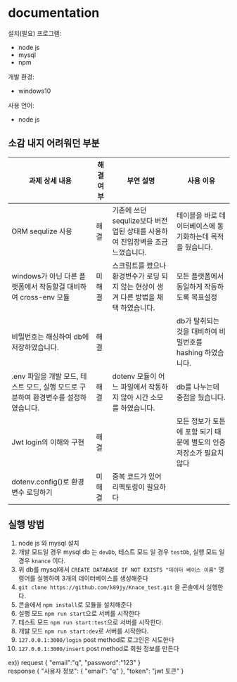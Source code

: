 # documentation
 설치(필요) 프로그램:
 * node js
 * mysql
 * npm
 
 개발 환경:
 * windows10
 
 사용 언어:
 * node js
 
 ## 소감 내지 어려워던 부분
 
 
|과제 상세 내용| 해결 여부 |부연 설명| 사용 이유|
|------|------|----|----|
|ORM sequlize 사용 |해결|기존에 쓰던 sequlize보다 버전업된 상태를 사용하여 진입장벽을 조금 느꼈습니다.  | 테이블을 바로 데이터베이스에 동기화하는데 목적을 뒀습니다.|
|windows가 아닌 다른 플랫폼에서 작동할걸 대비하여 cross-env 모듈|미해결|스크립트를 짰으나 환경변수가 로딩 되지 않는 현상이 생겨 다른 방법을 채택 하였습니다.|모든 플랫폼에서 동일하게 작동하도록 목표설정|
|비밀번호는 해싱하여 db에 저장하였습니다.|해결||db가 탈취되는 것을 대비하여 비밀번호를 hashing 하였습니다.|
 |.env 파일을 개발 모드, 테스트 모드, 실행 모드로 구분하여 환경변수를 설정하였습니다. |해결|dotenv 모듈이 어느 파일에서 작동하지 않아 시간 소모를 하였습니다.|db를 나누는데 중점을 뒀습니다.|
 |Jwt login의 이해와 구현|해결||모든 정보가 토튼에 포함 되기 때문에 별도의 인증 저장소가 필요치 않다|
 |dotenv.config()로 환경변수 로딩하기|미해결|중복 코드가 있어 리펙토링이 필요하다||
 ## 실행 방법
 1. node js 와 mysql 설치
 1. 개발 모드일 경우 mysql db 는 `devDb`, 테스트 모드 일 경우 `testDb`, 실행 모드 일 경우 `knance` 이다.
 1. 위 db를 mysql에서 `CREATE DATABASE IF NOT EXISTS "데이터 베이스 이름"` 명령어를 실행하여 3개의 데이터베이스를 생성해준다
 1. `git clone https://github.com/k89jy/Knace_test.git` 을 콘솔에서 실행한다.
 3. 콘솔에서 `npm install`로 모듈을 설치해준다
 4. 실행 모드 `npm run start`으로 서버를 시작한다
 5. 테스트 모드 `npm run start:test`으로 서버를 시작한다.
 6. 개발 모드 `npm run start:dev`로 서버를 시작한다.
 7. `127.0.0.1:3000/login` post method로 로그인은 시도한다
 8. `127.0.0.1:3000/insert` post method로 회원 정보를 만든다
 
 ex))
 request
 {
    "email":"q",
    "password":"123"
}  
response
{
    "사용자 정보": {
        "email": "q"
    },
    "token": "jwt 토큰"
}
